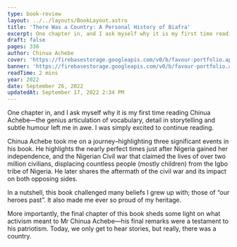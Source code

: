 ```yaml
---
type: book-review
layout: ../../layouts/BookLayout.astro
title: 'There Was a Country: A Personal History of Biafra'
excerpt: One chapter in, and I ask myself why it is my first time reading Chinua Achebe—the genius articulation of vocabulary, detail in storytelling and subtle humour left me in awe. I was simply excited to continue reading
draft: false
pages: 336
author: Chinua Achebe
cover: 'https://firebasestorage.googleapis.com/v0/b/favour-portfolio.appspot.com/o/books%2Ftwac.webp?alt=media&token=5912f361-7506-42b2-a986-e3d82b97a30b'
banner: 'https://firebasestorage.googleapis.com/v0/b/favour-portfolio.appspot.com/o/books%2Fog-twac.webp?alt=media&token=7c5125aa-516d-4ca2-854f-9537f8885e3e'
readTime: 2 mins
year: 2022
date: September 26, 2022
updatedAt: September 17, 2022 2:34 PM
---
```


One chapter in, and I ask myself why it is my first time reading Chinua Achebe—the genius articulation of vocabulary, detail in storytelling and subtle humour left me in awe. I was simply excited to continue reading.

Chinua Achebe took me on a journey–highlighting three significant events in his book.
He highlights the nearly perfect times just after Nigeria gained her independence, and the Nigerian Civil war that claimed the lives of over two million civilians, displacing countless people (mostly children) from the Igbo tribe of Nigeria. He later shares the aftermath of the civil war and its impact on both opposing sides.

In a nutshell, this book challenged many beliefs I grew up with; those of “our heroes past”. It also made me ever so proud of my heritage.

More importantly, the final chapter of this book sheds some light on what activism meant to Mr Chinua Achebe—his final remarks were a testament to his patriotism. Today, we only get to hear stories, but really, there was a country.